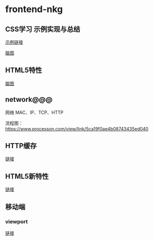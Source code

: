 # frontend-nkg

## CSS学习 示例实现与总结

[示例链接](http://47.105.155.183)

[脑图](https://www.processon.com/view/link/5c5e44e0e4b0fa03ceaed3ad)

## HTML5特性

[脑图](https://www.processon.com/view/link/5cc46bcbe4b08b66b9bd95de)

## network@@@
网络 MAC、IP、TCP、HTTP

流程图：https://www.processon.com/view/link/5ca19f0ae4b08743435ed040

## HTTP缓存
[链接](https://www.processon.com/view/link/5cda8729e4b003096ddc7b62)

## HTML5新特性
[链接](https://www.processon.com/view/link/5cc46bcbe4b08b66b9bd95de)

## 移动端
### viewport
[链接](https://www.processon.com/view/link/5ce20911e4b05071d486a50b)
##
